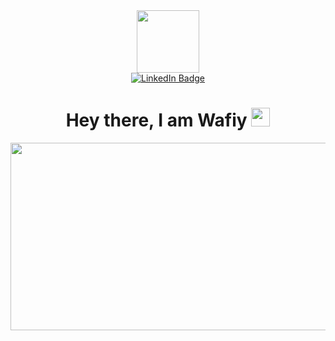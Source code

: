 <div id="header" align="center">
  <img src="https://media.giphy.com/media/v1.Y2lkPTc5MGI3NjExcHFjYzM0MjNtbTlnY2EyMnh4eXNudThsbjNyc205end0b2c5MWZsbCZlcD12MV9pbnRlcm5hbF9naWZfYnlfaWQmY3Q9Zw/Qt1jk5Q49C3h5CrlBe/giphy.gif" width="100"/>
  <div id="badges">
  <a href="https://www.linkedin.com/in/abdullah-wafiy-696916216/">
    <img src="https://img.shields.io/badge/LinkedIn-blue?style=for-the-badge&logo=linkedin&logoColor=white" alt="LinkedIn Badge"/>
  </a>
</div>
<div id="badges">
  <img src="https://komarev.com/ghpvc/?username=wafiyabdullah&style=flat-square&color=blue" alt=""/>
</div>
<h1>
  Hey there, I am Wafiy
  <img src="https://media.giphy.com/media/hvRJCLFzcasrR4ia7z/giphy.gif" width="30px"/>
</h1>
</div>
<div align="center">
    <img src="https://media.giphy.com/media/v1.Y2lkPTc5MGI3NjExdTV1MGxrejdhNmp4aXk0M2Q0emJrdWk0dnR1aGxsZ204NjNvYmV3NiZlcD12MV9pbnRlcm5hbF9naWZfYnlfaWQmY3Q9Zw/3o7bufkPz3LRof205G/giphy.gif" width="600" height="300"/>
</div>




